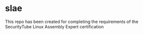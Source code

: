 # slae
This repo has been created for completing the requirements of the SecurityTube Linux Assembly Expert certification
